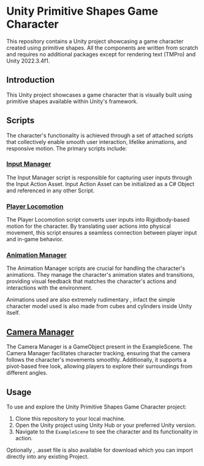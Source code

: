 # Unity Primitive Shapes Game Character

This repository contains a Unity project showcasing a game character created using primitive shapes. All the components are written from scratch and requires no additional packages except for rendering text (TMPro) and Unity 2022.3.4f1.

## Introduction
This Unity project showcases a game character that is visually built using primitive shapes available within Unity's framework. 

## Scripts
The character's functionality is achieved through a set of attached scripts that collectively enable smooth user interaction, lifelike animations, and responsive motion. The primary scripts include:

### [Input Manager](Assets/Scripts/InputManager.cs)

The Input Manager script is responsible for capturing user inputs through the Input Action Asset. Input Action Asset can be initialized as a C# Object and referenced in any other Script.

### [Player Locomotion](Assets/PlayerLocomotion.cs)

The Player Locomotion script converts user inputs into Rigidbody-based motion for the character. By translating user actions into physical movement, this script ensures a seamless connection between player input and in-game behavior.

### [Animation Manager](Assets/AnimationManager.cs)

The Animation Manager scripts are crucial for handling the character's animations. They manage the character's animation states and transitions, providing visual feedback that matches the character's actions and interactions with the environment.

Animations used are also extremely rudimentary , infact the simple character model used is also made from cubes and cylinders inside Unity itself.

## [Camera Manager](Assets/CameraManager.cs)

The Camera Manager is a GameObject present in the ExampleScene. The Camera Manager facilitates character tracking, ensuring that the camera follows the character's movements smoothly. Additionally, it supports a pivot-based free look, allowing players to explore their surroundings from different angles.

## Usage

To use and explore the Unity Primitive Shapes Game Character project:

1. Clone this repository to your local machine.
2. Open the Unity project using Unity Hub or your preferred Unity version.
3. Navigate to the `ExampleScene` to see the character and its functionality in action.

Optionally , .asset file is also available for download which you can import directly into any existing Project.








